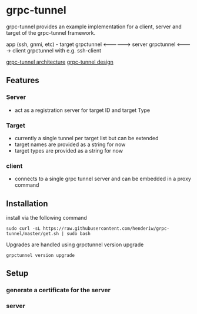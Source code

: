 # grpc-tunnel

grpc-tunnel provides an example implementation for a client, server and target of the grpc-tunnel framework.

app (ssh, gnmi, etc) - target grpctunnel <------> server grpctunnel <----> client grpctunnel with e.g. ssh-client

[grpc-tunnel architecture](https://github.com/openconfig/reference/blob/master/rpc/gnmi/gnmignoissh-dialout-grpctunnel.md#target-registration)
[grpc-tunnel design](https://github.com/openconfig/grpctunnel/blob/master/doc/grpctunnel_design.md#message-flow)


## Features

### Server

- act as a registration server for target ID and target Type

### Target

- currently a single tunnel per target list but can be extended
- target names are provided as a string for now
- target types are provided as a string for now

### client

- connects to a single grpc tunnel server and can be embedded in a proxy command

## Installation

install via the following command

```
sudo curl -sL https://raw.githubusercontent.com/henderiw/grpc-tunnel/master/get.sh | sudo bash
```

Upgrades are handled using grpctunnel version upgrade

```
grpctunnel version upgrade
```

## Setup

### generate a certificate for the server

### server


